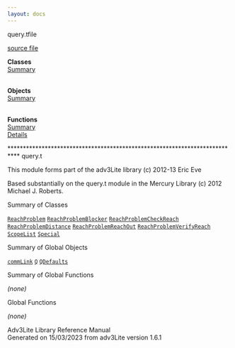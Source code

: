 ```yaml
---
layout: docs
---
```

<span class="title">query.t</span><span class="type">file</span>

[source file](../source/query.t.html)

**Classes**  
[Summary](#_ClassSummary_)  
 

**Objects**  
[Summary](#_ObjectSummary_)  
 

**Functions**  
[Summary](#_FunctionSummary_)  
[Details](#_Functions_)



\*\*\*\*\*\*\*\*\*\*\*\*\*\*\*\*\*\*\*\*\*\*\*\*\*\*\*\*\*\*\*\*\*\*\*\*\*\*\*\*\*\*\*\*\*\*\*\*\*\*\*\*\*\*\*\*\*\*\*\*\*\*\*\*\*\*\*\*\*\*\*\*\*\*\*
query.t

This module forms part of the adv3Lite library (c) 2012-13 Eric Eve

Based substantially on the query.t module in the Mercury Library (c)
2012 Michael J. Roberts.



<span id="_ClassSummary_"></span>



<span class="hdln">Summary of Classes</span>  



[`ReachProblem`](../object/ReachProblem.html) [`ReachProblemBlocker`](../object/ReachProblemBlocker.html) [`ReachProblemCheckReach`](../object/ReachProblemCheckReach.html) [`ReachProblemDistance`](../object/ReachProblemDistance.html) [`ReachProblemReachOut`](../object/ReachProblemReachOut.html) [`ReachProblemVerifyReach`](../object/ReachProblemVerifyReach.html) [`ScopeList`](../object/ScopeList.html) [`Special`](../object/Special.html)
<span id="_ObjectSummary_"></span>



<span class="hdln">Summary of Global Objects</span>  



[`commLink`](../object/commLink.html) [`Q`](../object/Q.html) [`QDefaults`](../object/QDefaults.html)
<span id="FunctionSummary_"></span>



<span class="hdln">Summary of Global Functions</span>  



*(none)* <span id="_Functions_"></span>



<span class="hdln">Global Functions</span>  



*(none)*



Adv3Lite Library Reference Manual  
Generated on 15/03/2023 from adv3Lite version 1.6.1


